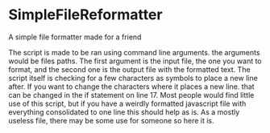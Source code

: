 # SimpleFileReformatter
A simple file formatter made for a friend

The script is made to be ran using command line arguments. the arguments would be files paths. The first argument is the input file, the one you want to format, and the second one is the output file with the formatted text. The script itself is checking for a few characters as symbols to place a new line after. If you want to change the characters where it places a new line. that can be changed in the if statement on line 17. Most people would find little use of this script, but if you have a weirdly formatted javascript file with everything consolidated to one line this should help as is. 
As a mostly useless file, there may be some use for someone so here it is. 
